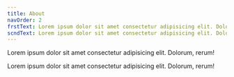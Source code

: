 ```yaml
---
title: About
navOrder: 2
frstText: Lorem ipsum dolor sit amet consectetur adipisicing elit. Dolorum, rerum!1
scndText: Lorem ipsum dolor sit amet consectetur adipisicing elit. Dolorum, rerum!2
---
```


Lorem ipsum dolor sit amet consectetur adipisicing elit. Dolorum, rerum!

Lorem ipsum dolor sit amet consectetur adipisicing elit. Dolorum, rerum!
